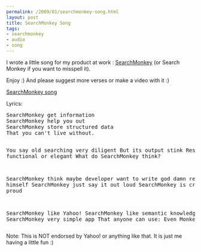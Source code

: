 ```yaml
--- 
permalink: /2009/01/searchmonkey-song.html
layout: post
title: SearchMonkey Song
tags: 
- searchmonkey
- audio
- song
---
```

<p>I wrote a little song for my product at work : <a href='http://developer.yahoo.com/searchmonkey'>SearchMonkey</a> (or Search Monkey if you want to misspell it).

<p>
Enjoy :) And please suggest more verses or make a video with it :)

<p>
<a href='http://ptarjan.googlepages.com/SearchMonkey.mp3' type="audio/mpeg">SearchMonkey song</a>

<p>
Lyrics: 
<pre>
SearchMonkey get information
SearchMonkey help you out
SearchMonkey store structured data
That you can't live without.
 
You say old searching very diligent
But its output stink
Result not functional or elegant
What do SearchMonkey think?
 
SearchMonkey think maybe developer want to write god damn result page himself
SearchMonkey just say it out loud
SearchMonkey is crazy and proud
 
SearchMonkey like Yahoo!
SearchMonkey like semantic knowledge
SearchMonkey very simple app
That anyone can use:
Even Monkey like you
</pre>
<p>
Note: This is NOT endorsed by Yahoo! or anything like that. It is just me having a little fun :)

<script type="text/javascript" src="http://mediaplayer.yahoo.com/js"></script>
